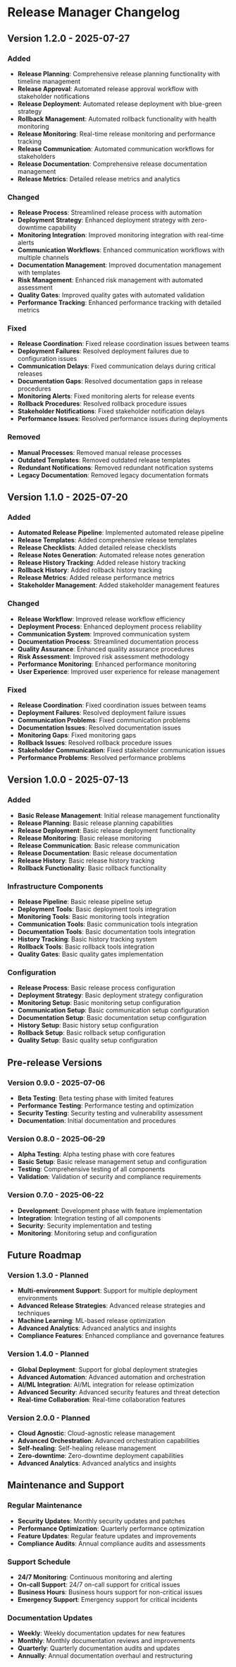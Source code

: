 # Release Manager Changelog

## Version 1.2.0 - 2025-07-27

### Added
- **Release Planning**: Comprehensive release planning functionality with timeline management
- **Release Approval**: Automated release approval workflow with stakeholder notifications
- **Release Deployment**: Automated release deployment with blue-green strategy
- **Rollback Management**: Automated rollback functionality with health monitoring
- **Release Monitoring**: Real-time release monitoring and performance tracking
- **Release Communication**: Automated communication workflows for stakeholders
- **Release Documentation**: Comprehensive release documentation management
- **Release Metrics**: Detailed release metrics and analytics

### Changed
- **Release Process**: Streamlined release process with automation
- **Deployment Strategy**: Enhanced deployment strategy with zero-downtime capability
- **Monitoring Integration**: Improved monitoring integration with real-time alerts
- **Communication Workflows**: Enhanced communication workflows with multiple channels
- **Documentation Management**: Improved documentation management with templates
- **Risk Management**: Enhanced risk management with automated assessment
- **Quality Gates**: Improved quality gates with automated validation
- **Performance Tracking**: Enhanced performance tracking with detailed metrics

### Fixed
- **Release Coordination**: Fixed release coordination issues between teams
- **Deployment Failures**: Resolved deployment failures due to configuration issues
- **Communication Delays**: Fixed communication delays during critical releases
- **Documentation Gaps**: Resolved documentation gaps in release procedures
- **Monitoring Alerts**: Fixed monitoring alerts for release events
- **Rollback Procedures**: Resolved rollback procedure issues
- **Stakeholder Notifications**: Fixed stakeholder notification delays
- **Performance Issues**: Resolved performance issues during deployments

### Removed
- **Manual Processes**: Removed manual release processes
- **Outdated Templates**: Removed outdated release templates
- **Redundant Notifications**: Removed redundant notification systems
- **Legacy Documentation**: Removed legacy documentation formats

## Version 1.1.0 - 2025-07-20

### Added
- **Automated Release Pipeline**: Implemented automated release pipeline
- **Release Templates**: Added comprehensive release templates
- **Release Checklists**: Added detailed release checklists
- **Release Notes Generation**: Automated release notes generation
- **Release History Tracking**: Added release history tracking
- **Rollback History**: Added rollback history tracking
- **Release Metrics**: Added release performance metrics
- **Stakeholder Management**: Added stakeholder management features

### Changed
- **Release Workflow**: Improved release workflow efficiency
- **Deployment Process**: Enhanced deployment process reliability
- **Communication System**: Improved communication system
- **Documentation Process**: Streamlined documentation process
- **Quality Assurance**: Enhanced quality assurance procedures
- **Risk Assessment**: Improved risk assessment methodology
- **Performance Monitoring**: Enhanced performance monitoring
- **User Experience**: Improved user experience for release management

### Fixed
- **Release Coordination**: Fixed coordination issues between teams
- **Deployment Failures**: Resolved deployment failure issues
- **Communication Problems**: Fixed communication problems
- **Documentation Issues**: Resolved documentation issues
- **Monitoring Gaps**: Fixed monitoring gaps
- **Rollback Issues**: Resolved rollback procedure issues
- **Stakeholder Communication**: Fixed stakeholder communication issues
- **Performance Problems**: Resolved performance problems

## Version 1.0.0 - 2025-07-13

### Added
- **Basic Release Management**: Initial release management functionality
- **Release Planning**: Basic release planning capabilities
- **Release Deployment**: Basic release deployment functionality
- **Release Monitoring**: Basic release monitoring
- **Release Communication**: Basic release communication
- **Release Documentation**: Basic release documentation
- **Release History**: Basic release history tracking
- **Rollback Functionality**: Basic rollback functionality

### Infrastructure Components
- **Release Pipeline**: Basic release pipeline setup
- **Deployment Tools**: Basic deployment tools integration
- **Monitoring Tools**: Basic monitoring tools integration
- **Communication Tools**: Basic communication tools integration
- **Documentation Tools**: Basic documentation tools integration
- **History Tracking**: Basic history tracking system
- **Rollback Tools**: Basic rollback tools integration
- **Quality Gates**: Basic quality gates implementation

### Configuration
- **Release Process**: Basic release process configuration
- **Deployment Strategy**: Basic deployment strategy configuration
- **Monitoring Setup**: Basic monitoring setup configuration
- **Communication Setup**: Basic communication setup configuration
- **Documentation Setup**: Basic documentation setup configuration
- **History Setup**: Basic history setup configuration
- **Rollback Setup**: Basic rollback setup configuration
- **Quality Setup**: Basic quality setup configuration

## Pre-release Versions

### Version 0.9.0 - 2025-07-06
- **Beta Testing**: Beta testing phase with limited features
- **Performance Testing**: Performance testing and optimization
- **Security Testing**: Security testing and vulnerability assessment
- **Documentation**: Initial documentation and procedures

### Version 0.8.0 - 2025-06-29
- **Alpha Testing**: Alpha testing phase with core features
- **Basic Setup**: Basic release management setup and configuration
- **Testing**: Comprehensive testing of all components
- **Validation**: Validation of security and compliance requirements

### Version 0.7.0 - 2025-06-22
- **Development**: Development phase with feature implementation
- **Integration**: Integration testing of all components
- **Security**: Security implementation and testing
- **Monitoring**: Monitoring setup and configuration

## Future Roadmap

### Version 1.3.0 - Planned
- **Multi-environment Support**: Support for multiple deployment environments
- **Advanced Release Strategies**: Advanced release strategies and techniques
- **Machine Learning**: ML-based release optimization
- **Advanced Analytics**: Advanced analytics and insights
- **Compliance Features**: Enhanced compliance and governance features

### Version 1.4.0 - Planned
- **Global Deployment**: Support for global deployment strategies
- **Advanced Automation**: Advanced automation and orchestration
- **AI/ML Integration**: AI/ML integration for release optimization
- **Advanced Security**: Advanced security features and threat detection
- **Real-time Collaboration**: Real-time collaboration features

### Version 2.0.0 - Planned
- **Cloud Agnostic**: Cloud-agnostic release management
- **Advanced Orchestration**: Advanced orchestration capabilities
- **Self-healing**: Self-healing release management
- **Zero-downtime**: Zero-downtime deployment capabilities
- **Advanced Analytics**: Advanced analytics and insights

## Maintenance and Support

### Regular Maintenance
- **Security Updates**: Monthly security updates and patches
- **Performance Optimization**: Quarterly performance optimization
- **Feature Updates**: Regular feature updates and improvements
- **Compliance Audits**: Annual compliance audits and assessments

### Support Schedule
- **24/7 Monitoring**: Continuous monitoring and alerting
- **On-call Support**: 24/7 on-call support for critical issues
- **Business Hours**: Business hours support for non-critical issues
- **Emergency Support**: Emergency support for critical incidents

### Documentation Updates
- **Weekly**: Weekly documentation updates for new features
- **Monthly**: Monthly documentation reviews and improvements
- **Quarterly**: Quarterly documentation audits and updates
- **Annually**: Annual documentation overhaul and restructuring 